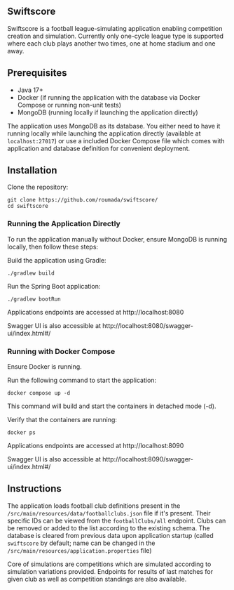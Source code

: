 ## Swiftscore

Swiftscore is a football league-simulating application enabling competition creation and simulation.
Currently only one-cycle league type is supported where each club plays another two times, one at home stadium and one away.

## Prerequisites

- Java 17+
- Docker (if running the application with the database via Docker Compose or running non-unit tests)
- MongoDB (running locally if launching the application directly)


The application uses MongoDB as its database.
You either need to have it running locally while launching the application directly (available at `localhost:27017`) or use a included Docker Compose file which comes with application and database definition for convenient deployment.

## Installation

Clone the repository:

```
git clone https://github.com/roumada/swiftscore/
cd swiftscore
```

### Running the Application Directly

To run the application manually without Docker, ensure MongoDB is running locally, then follow these steps:

Build the application using Gradle:

```
./gradlew build
```

Run the Spring Boot application:

```
./gradlew bootRun
```


Applications endpoints are accessed at http://localhost:8080

Swagger UI is also accessible at http://localhost:8080/swagger-ui/index.html#/

### Running with Docker Compose

Ensure Docker is running.

Run the following command to start the application:

```
docker compose up -d
```

This command will build and start the containers in detached mode (-d).

Verify that the containers are running:

```
docker ps
```


Applications endpoints are accessed at http://localhost:8090

Swagger UI is also accessible at http://localhost:8090/swagger-ui/index.html#/

## Instructions

The application loads football club definitions present in the `/src/main/resources/data/footballclubs.json` file if it's present. Their specific IDs can be
viewed from the `footballClubs/all` endpoint. Clubs can be removed or added to the list according to the existing schema.
The database is cleared from previous data upon application startup (called `swiftscore` by default; name can be changed in the `/src/main/resources/application.properties` file)

Core of simulations are competitions which are simulated according to simulation variations provided.
Endpoints for results of last matches for given club as well as competition standings are also available.
